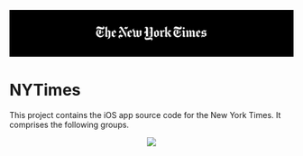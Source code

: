 <p align="center">
     <img src="https://github.com/pushpsenairekar2911/NYTimes/blob/main/Assets/header.png" />
</p>

# NYTimes

This project contains the iOS app source code for the New York Times. It comprises the following groups. <br />

<div style="
    display: flex;
    align-items: center;
    justify-content: center;">
   <img src="[./assets/screenshots.png](https://github.com/pushpsenairekar2911/NYTimes/blob/main/Assets/screenshots.png)" />
</div>
